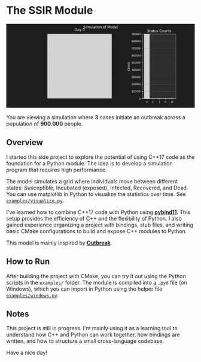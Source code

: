 # The SSIR Module

![Simulation Demo](examples/simulation.gif)

You are viewing a simulation where **3** cases initiate an outbreak across a population of **900.000** people.

## Overview

I started this side project to explore the potential of using C++17 code as the foundation for a Python module. The idea is to develop a simulation program that requires high performance.

The model simulates a grid where individuals move between different states: Susceptible, Incubated (exposed), Infected, Recovered, and Dead. You can use matplotlib in Python to visualize the statistics over time. See [`examples/visualize.py`](examples/visualize.py).

I've learned how to combine C++17 code with Python using [**pybind11**](https://github.com/pybind/pybind11). This setup provides the efficiency of C++ and the flexibility of Python. I also gained experience organizing a project with bindings, stub files, and writing basic CMake configurations to build and expose C++ modules to Python.

This model is mainly inspired by [**Outbreak**](https://meltingasphalt.com/interactive/outbreak/).

## How to Run

After building the project with CMake, you can try it out using the Python scripts in the `examples/` folder. The module is compiled into a `.pyd` file (on Windows), which you can import in Python using the helper file [`examples/windows.py`](examples/windows.py).

## Notes

This project is still in progress. I'm mainly using it as a learning tool to understand how C++ and Python can work together, how bindings are written, and how to structure a small cross-language codebase.

Have a nice day!

